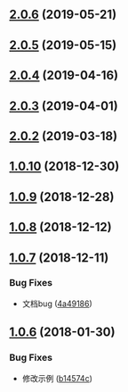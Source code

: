 <a name="2.0.6"></a>
## [2.0.6](https://github.com/tinper-bee/bee-tabs/compare/v2.0.5...v2.0.6) (2019-05-21)



<a name="2.0.5"></a>
## [2.0.5](https://github.com/tinper-bee/bee-tabs/compare/v2.0.4...v2.0.5) (2019-05-15)



<a name="2.0.4"></a>
## [2.0.4](https://github.com/tinper-bee/bee-tabs/compare/v2.0.3...v2.0.4) (2019-04-16)



<a name="2.0.3"></a>
## [2.0.3](https://github.com/tinper-bee/bee-tabs/compare/v2.0.2...v2.0.3) (2019-04-01)



<a name="2.0.2"></a>
## [2.0.2](https://github.com/tinper-bee/bee-tabs/compare/v1.0.10...v2.0.2) (2019-03-18)



<a name="1.0.10"></a>
## [1.0.10](https://github.com/tinper-bee/bee-tabs/compare/v1.0.9...v1.0.10) (2018-12-30)



<a name="1.0.9"></a>
## [1.0.9](https://github.com/tinper-bee/bee-tabs/compare/v1.0.8...v1.0.9) (2018-12-28)



<a name="1.0.8"></a>
## [1.0.8](https://github.com/tinper-bee/bee-tabs/compare/v1.0.7...v1.0.8) (2018-12-12)



<a name="1.0.7"></a>
## [1.0.7](https://github.com/tinper-bee/bee-tabs/compare/v1.0.6...v1.0.7) (2018-12-11)


### Bug Fixes

* 文档bug ([4a49186](https://github.com/tinper-bee/bee-tabs/commit/4a49186))



<a name="1.0.6"></a>
## [1.0.6](https://github.com/tinper-bee/bee-tabs/compare/b14574c...v1.0.6) (2018-01-30)


### Bug Fixes

* 修改示例 ([b14574c](https://github.com/tinper-bee/bee-tabs/commit/b14574c))



